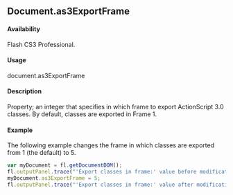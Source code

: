 ## Document.as3ExportFrame

#### Availability

Flash CS3 Professional.

#### Usage

document.as3ExportFrame

#### Description

Property; an integer that specifies in which frame to export ActionScript 3.0 classes. By default, classes are exported in Frame 1.

#### Example

The following example changes the frame in which classes are exported from 1 (the default) to 5.

```javascript
var myDocument = fl.getDocumentDOM();
fl.outputPanel.trace("'Export classes in frame:' value before modification is " + myDocument.as3ExportFrame);
myDocument.as3ExportFrame = 5;
fl.outputPanel.trace("'Export classes in frame:' value after modification is " + myDocument.as3ExportFrame);

```
